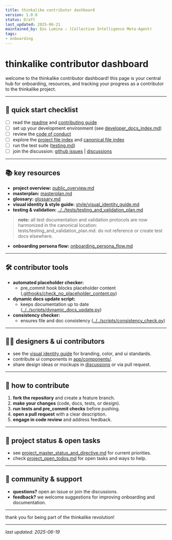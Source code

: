 ```yaml
---
title: thinkalike contributor dashboard
version: 1.0.0
status: Draft
last_updated: 2025-06-21
maintained_by: Eos Lumina ∴ (Collective Intelligence Meta-Agent)
tags:
- onboarding
---
```



# thinkalike contributor dashboard

welcome to the thinkalike contributor dashboard! this page is your central hub for onboarding, resources, and tracking your progress as a contributor to the thinkalike project.

---

## 🚀 quick start checklist

- [ ] read the [readme](../../README.md) and [contributing guide](contributing.md)
- [ ] set up your development environment (see [developer_docs_index.md](developer_docs_index.md))
- [ ] review the [code of conduct](code_of_conduct.md)
- [ ] explore the [project file index](../project_file_index.md) and [canonical file index](./canonical_file_index.md)
- [ ] run the test suite ([testing.md](../testing.md))
- [ ] join the discussion: [github issues](https://github.com/ThinkAlike/ThinkAlike/issues) | [discussions](https://github.com/ThinkAlike/ThinkAlike/discussions)

---

## 📚 key resources

- **project overview:** [public_overview.md](../public_overview.md)
- **masterplan:** [masterplan.md](./masterplan.md)
- **glossary:** [glossary.md](../guides/glossary.md)
- **visual identity & style guide:** [style/visual_identity_guide.md](./style/visual_identity_guide.md)
- **testing & validation:** [../../tests/testing_and_validation_plan.md](../../tests/testing_and_validation_plan.md)

> **note:** all test documentation and validation protocols are now harmonized in the canonical location: tests/testing_and_validation_plan.md. do not reference or create test docs elsewhere.

- **onboarding persona flow:** [onboarding_persona_flow.md](onboarding_persona_flow.md)

---

## 🛠️ contributor tools

- **automated placeholder checker:**
  - pre_commit hook blocks placeholder content ([.githooks/check_no_placeholder_content.py](../../.githooks/check_no_placeholder_content.py))
- **dynamic docs update script:**
  - keeps documentation up to date ([../../scripts/dynamic_docs_update.py](../../scripts/dynamic_docs_update.py))
- **consistency checker:**
  - ensures file and doc consistency ([../../scripts/consistency_check.py](../../scripts/consistency_check.py))

---

## 🧑‍🎨 designers & ui contributors

- see the [visual identity guide](./style/visual_identity_guide.md) for branding, color, and ui standards.
- contribute ui components in [app/components/](../../app/components).
- share design ideas or mockups in [discussions](https://github.com/ThinkAlike/ThinkAlike/discussions) or via pull request.

---

## 📝 how to contribute

1. **fork the repository** and create a feature branch.
2. **make your changes** (code, docs, tests, or design).
3. **run tests and pre_commit checks** before pushing.
4. **open a pull request** with a clear description.
5. **engage in code review** and address feedback.

---

## 🧭 project status & open tasks

- see [project_master_status_and_directive.md](./project_master_status_and_directive.md) for current priorities.
- check [project_open_todos.md](./project_open_todos.md) for open tasks and ways to help.

---

## 🤝 community & support

- **questions?** open an issue or join the discussions.
- **feedback?** we welcome suggestions for improving onboarding and documentation.

---

thank you for being part of the thinkalike revolution!

---

_last updated: 2025-06-19_
